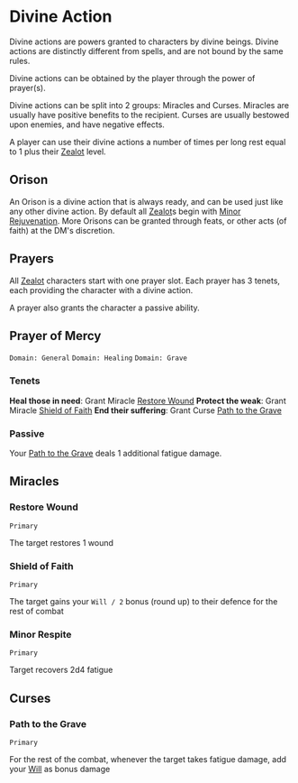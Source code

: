 # Divine Action

Divine actions are powers granted to characters by divine beings. Divine actions are distinctly different from spells, and are not bound by the same rules.

Divine actions can be obtained by the player through the power of prayer(s).

Divine actions can be split into 2 groups: Miracles and Curses.
Miracles are usually have positive benefits to the recipient. Curses are usually bestowed upon enemies, and have negative effects.

A player can use their divine actions a number of times per long rest equal to 1 plus their [Zealot](classes.md#zealot) level.

## Orison

An Orison is a divine action that is always ready, and can be used just like any other divine action. By default all [Zealot](classes.md#zealot)s begin with [Minor Rejuvenation](#minor-rejuvenation). More Orisons can be granted through feats, or other acts (of faith) at the DM's discretion.
## Prayers

All [Zealot](classes.md#zealot) characters start with one prayer slot.
Each prayer has 3 tenets, each providing the character with a divine action.

A prayer also grants the character a passive ability.

## Prayer of Mercy
`Domain: General` `Domain: Healing` `Domain: Grave`

### Tenets

**Heal those in need**: Grant Miracle [Restore Wound](#restore-wound)
**Protect the weak**: Grant Miracle [Shield of Faith](#shield-of-faith)
**End their suffering**: Grant Curse [Path to the Grave](#path-to-the-grave)
### Passive

Your [Path to the Grave](#path-to-the-grave) deals 1 additional fatigue damage.

## Miracles

### Restore Wound
`Primary`

The target restores 1 wound
### Shield of Faith
`Primary`

The target gains your `Will / 2` bonus (round up) to their defence for the rest of combat

### Minor Respite
`Primary`

Target recovers 2d4 fatigue

## Curses
### Path to the Grave
`Primary`

For the rest of the combat, whenever the target takes fatigue damage, add your [Will](stats.md#will) as bonus damage
